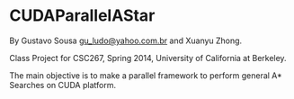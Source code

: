 CUDAParallelAStar
=================

By Gustavo Sousa <gu_ludo@yahoo.com.br> and Xuanyu Zhong.

Class Project for CSC267, Spring 2014, University of California at Berkeley.

The main objective is to make a parallel framework to perform general A* Searches on CUDA platform.
